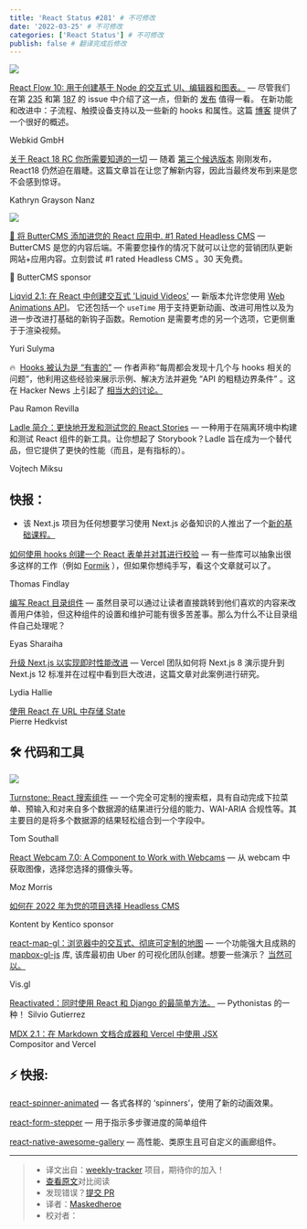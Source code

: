 ```yaml
---
title: 'React Status #281' # 不可修改
date: '2022-03-25' # 不可修改
categories: ['React Status'] # 不可修改
publish: false # 翻译完成后修改
---
```


[![](https://res.cloudinary.com/cpress/image/upload/w_1280,e_sharpen:60/lnxbvkafp9jm51n4ixzd.jpg)](https://react.statuscode.com/link/121307/web)

<!--以上是预览信息，图片一张或限制百字左右，前者优先，全文请使用二级及以下标题-->
<!-- more -->

[React Flow 10: 用于创建基于 Node 的交互式 UI、编辑器和图表。](https://react.statuscode.com/link/121307/web "reactflow.dev") — 尽管我们在第 [235](https://react.statuscode.com/link/121308/web) 和第 [187](https://react.statuscode.com/link/121309/web) 的 issue 中介绍了这一点，但新的 [发布](https://react.statuscode.com/link/121310/web) 值得一看。 在新功能和改进中：子流程、触摸设备支持以及一些新的 hooks 和属性。这篇 [博客](https://react.statuscode.com/link/121311/web) 提供了一个很好的概述。

Webkid GmbH

[关于 React 18 RC 你所需要知道的一切](https://react.statuscode.com/link/121312/web "www.telerik.com") — 随着 [第三个候选版本](https://react.statuscode.com/link/121313/web) 刚刚发布， React18 仍然迫在眉睫。这篇文章旨在让您了解新内容，因此当最终发布到来是您不会感到惊讶。

Kathryn Grayson Nanz

[![](https://copm.s3.amazonaws.com/d52404e9.png)](https://react.statuscode.com/link/121314/web)

[🧈  将 ButterCMS 添加进您的 React 应用中. #1 Rated Headless CMS](https://react.statuscode.com/link/121314/web "buttercms.com") — ButterCMS 是您的内容后端。不需要您操作的情况下就可以让您的营销团队更新网站+应用内容。立刻尝试 #1 rated Headless CMS 。30 天免费。

🧈 ButterCMS sponsor

[Liqvid 2.1: 在 React 中创建交互式 'Liquid Videos'](https://react.statuscode.com/link/121341/web "liqvidjs.org") — 新版本允许您使用 [Web Animations API](https://react.statuscode.com/link/121342/web)。 它还包括一个 `useTime` 用于支持更新动画、改进可用性以及为进一步改进打基础的新钩子函数。Remotion 是需要考虑的另一个选项，它更侧重于于渲染视频。

Yuri Sulyma

🔥  [Hooks 被认为是 “有害的”](https://react.statuscode.com/link/121316/web "labs.factorialhr.com") — 作者声称“每周都会发现十几个与 hooks 相关的问题”，他利用这些经验来展示示例、解决方法并避免 “API 的粗糙边界条件” 。这在 Hacker News 上引起了 [相当大的讨论。](https://react.statuscode.com/link/121317/web)

Pau Ramon Revilla

[Ladle 简介：更快地开发和测试您的 React Stories](https://react.statuscode.com/link/121344/web "www.ladle.dev") — 一种用于在隔离环境中构建和测试 React 组件的新工具。让你想起了 Storybook？Ladle 旨在成为一个替代品，但它提供了更快的性能（而且，是有指标的）。

Vojtech Miksu

## **快报：**

*   该 Next.js 项目为任何想要学习使用 Next.js 必备知识的人推出了一个[新的基础课程。](https://react.statuscode.com/link/121315/web)

[如何使用 hooks 创建一个 React 表单并对其进行校验](https://react.statuscode.com/link/121322/web "www.telerik.com") — 有一些库可以抽象出很多这样的工作（例如 [Formik](https://react.statuscode.com/link/121323/web) ），但如果你想纯手写，看这个文章就可以了。

Thomas Findlay

[编写 React 目录组件](https://react.statuscode.com/link/121325/web "blog.eyas.sh") — 虽然目录可以通过让读者直接跳转到他们喜欢的内容来改善用户体验，但这种组件的设置和维护可能有很多苦差事。那么为什么不让目录组件自己处理呢？

Eyas Sharaiha

[升级 Next.js 以实现即时性能改进](https://react.statuscode.com/link/121321/web "vercel.com") — Vercel 团队如何将 Next.js 8 演示提升到 Next.js 12 标准并在过程中看到巨大改进，这篇文章对此案例进行研究。

Lydia Hallie

[使用 React 在 URL 中存储 State](https://react.statuscode.com/link/121327/web)  
Pierre Hedkvist

## 🛠 代码和工具

[![](https://res.cloudinary.com/cpress/image/upload/w_1280,e_sharpen:60/y0s6sejeq6drq1yosjri.jpg)](https://react.statuscode.com/link/121329/web)

[Turnstone: React 搜索组件](https://react.statuscode.com/link/121329/web "tomsouthall.com") — 一个完全可定制的搜索框，具有自动完成下拉菜单、预输入和对来自多个数据源的结果进行分组的能力、WAI-ARIA 合规性等。其主要目的是将多个数据源的结果轻松组合到一个字段中。

Tom Southall

[React Webcam 7.0: A Component to Work with Webcams](https://react.statuscode.com/link/121331/web "github.com") — 从 webcam 中获取图像，选择您选择的摄像头等。

Moz Morris

[如何在 2022 年为您的项目选择 Headless CMS](https://react.statuscode.com/link/121332/web "kontent.ai")

Kontent by Kentico sponsor

[react-map-gl：浏览器中的交互式、彻底可定制的地图](https://react.statuscode.com/link/121333/web "github.com") — 一个功能强大且成熟的 [mapbox-gl-js](https://react.statuscode.com/link/121334/web) 库, 该库最初由 Uber 的可视化团队创建。想要一些演示？ [当然可以。](https://react.statuscode.com/link/121335/web)

Vis.gl

[Reactivated：同时使用 React 和 Django 的最简单方法。](https://react.statuscode.com/link/121336/web) — Pythonistas 的一种！
Silvio Gutierrez

[MDX 2.1：在 Markdown 文档合成器和 Vercel 中使用 JSX](https://react.statuscode.com/link/121337/web)  
Compositor and Vercel

## ⚡️ 快报:

[react-spinner-animated](https://react.statuscode.com/link/121338/web) — 各式各样的 ‘spinners’，使用了新的动画效果。

[react-form-stepper](https://react.statuscode.com/link/121339/web) — 用于指示多步骤进度的简单组件

[react-native-awesome-gallery](https://react.statuscode.com/link/121340/web) — 高性能、类原生且可自定义的画廊组件。

---
> * 译文出自：[weekly-tracker](https://github.com/FEDarling/weekly-tracker) 项目，期待你的加入！
> * [查看原文](https://react.statuscode.com/issues/281)对比阅读
> * 发现错误？[提交 PR](https://github.com/FEDarling/weekly-tracker/blob/main/weeklys/react_status/281)
> * 译者：[Maskedheroe](https://github.com/Maskedheroe)
> * 校对者：
